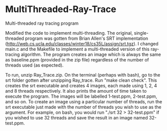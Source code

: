 # MultiThreaded-Ray-Trace
Multi-threaded ray tracing program

Modified the code to implement multi-threading. The original, single-threaded program was gotten from
Brian Allen's SRT implementation (http://web.cs.ucla.edu/classes/winter18/cs35L/assign/srt.tgz). I changed 
main.c and the Makefile to implement a multi-threaded version of this ray-tracing algorithm. The program
creates an image which is always the same as baseline.ppm (provided in the zip file)
regardless of the number of threads used (as expected).

To run, unzip Ray_Trace.zip. On the terminal (perhaps with bash), go to the srt folder gotten after unzipping Ray_trace. Run
"make clean check". This creates the srt executable and creates 4 images, each made using 1, 2, 4 and 8 threads respectively.
It also prints the amount of time taken to execute the program.
The images will be labelled 1-test.ppm, 2-test.ppm, and so on. To create an image using a particular number of threads, 
run the srt executable just made with the number of threads you wish to use as the argument.
For example, on bash, you would run "./srt 32 > 32-test.ppm" if you wished to use 32 threads and save the result in 
an image named 32-test.ppm. 

